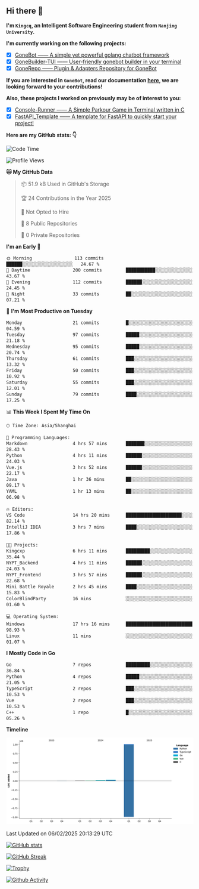 ## Hi there 👋

**I'm `Kingcq`, an Intelligent Software Engineering student from `Nanjing University`.**

**I'm currently working on the following projects:**

- [x] [GoneBot —— A simple yet powerful golang chatbot framework](https://github.com/gonebot-dev/gonebot)
- [x] [GoneBuilder-TUI —— User-friendly gonebot builder in your terminal](https://github.com/gonebot-dev/gonebuilder-tui)
- [x] [GoneRepo —— Plugin & Adapters Repository for GoneBot](https://github.com/gonebot-dev/gonerepo)

**If you are interested in `GoneBot`, read our documentation [here](https://gonebot-dev.github.io/), we are looking forward to your contributions!**

**Also, these projects I worked on previously may be of interest to you:**

- [x] [Console-Runner —— A Simple Parkour Game in Terminal written in C](https://github.com/Kingcxp/Console-Runners)
- [x] [FastAPI_Template —— A template for FastAPI to quickly start your project!](https://github.com/Kingcxp/FastAPI_Template)

**Here are my GitHub stats: 👇**
<!--START_SECTION:waka-->
![Code Time](http://img.shields.io/badge/Code%20Time-1%2C465%20hrs%2041%20mins-blue)

![Profile Views](http://img.shields.io/badge/Profile%20Views-2-blue)

**🐱 My GitHub Data** 

> 📦 51.9 kB Used in GitHub's Storage 
 > 
> 🏆 24 Contributions in the Year 2025
 > 
> 🚫 Not Opted to Hire
 > 
> 📜 8 Public Repositories 
 > 
> 🔑 0 Private Repositories 
 > 
**I'm an Early 🐤** 

```text
🌞 Morning                113 commits         ██████░░░░░░░░░░░░░░░░░░░   24.67 % 
🌆 Daytime                200 commits         ███████████░░░░░░░░░░░░░░   43.67 % 
🌃 Evening                112 commits         ██████░░░░░░░░░░░░░░░░░░░   24.45 % 
🌙 Night                  33 commits          ██░░░░░░░░░░░░░░░░░░░░░░░   07.21 % 
```
📅 **I'm Most Productive on Tuesday** 

```text
Monday                   21 commits          █░░░░░░░░░░░░░░░░░░░░░░░░   04.59 % 
Tuesday                  97 commits          █████░░░░░░░░░░░░░░░░░░░░   21.18 % 
Wednesday                95 commits          █████░░░░░░░░░░░░░░░░░░░░   20.74 % 
Thursday                 61 commits          ███░░░░░░░░░░░░░░░░░░░░░░   13.32 % 
Friday                   50 commits          ███░░░░░░░░░░░░░░░░░░░░░░   10.92 % 
Saturday                 55 commits          ███░░░░░░░░░░░░░░░░░░░░░░   12.01 % 
Sunday                   79 commits          ████░░░░░░░░░░░░░░░░░░░░░   17.25 % 
```


📊 **This Week I Spent My Time On** 

```text
🕑︎ Time Zone: Asia/Shanghai

💬 Programming Languages: 
Markdown                 4 hrs 57 mins       ███████░░░░░░░░░░░░░░░░░░   28.43 % 
Python                   4 hrs 11 mins       ██████░░░░░░░░░░░░░░░░░░░   24.03 % 
Vue.js                   3 hrs 52 mins       ██████░░░░░░░░░░░░░░░░░░░   22.17 % 
Java                     1 hr 36 mins        ██░░░░░░░░░░░░░░░░░░░░░░░   09.17 % 
YAML                     1 hr 13 mins        ██░░░░░░░░░░░░░░░░░░░░░░░   06.98 % 

🔥 Editors: 
VS Code                  14 hrs 20 mins      █████████████████████░░░░   82.14 % 
IntelliJ IDEA            3 hrs 7 mins        ████░░░░░░░░░░░░░░░░░░░░░   17.86 % 

🐱‍💻 Projects: 
Kingcxp                  6 hrs 11 mins       █████████░░░░░░░░░░░░░░░░   35.44 % 
NYPT_Backend             4 hrs 11 mins       ██████░░░░░░░░░░░░░░░░░░░   24.03 % 
NYPT_Frontend            3 hrs 57 mins       ██████░░░░░░░░░░░░░░░░░░░   22.68 % 
Mini Battle Royale       2 hrs 45 mins       ████░░░░░░░░░░░░░░░░░░░░░   15.83 % 
ColorBlindParty          16 mins             ░░░░░░░░░░░░░░░░░░░░░░░░░   01.60 % 

💻 Operating System: 
Windows                  17 hrs 16 mins      █████████████████████████   98.93 % 
Linux                    11 mins             ░░░░░░░░░░░░░░░░░░░░░░░░░   01.07 % 
```

**I Mostly Code in Go** 

```text
Go                       7 repos             █████████░░░░░░░░░░░░░░░░   36.84 % 
Python                   4 repos             █████░░░░░░░░░░░░░░░░░░░░   21.05 % 
TypeScript               2 repos             ███░░░░░░░░░░░░░░░░░░░░░░   10.53 % 
Vue                      2 repos             ███░░░░░░░░░░░░░░░░░░░░░░   10.53 % 
C++                      1 repo              █░░░░░░░░░░░░░░░░░░░░░░░░   05.26 % 
```



**Timeline**

![Lines of Code chart](https://raw.githubusercontent.com/Kingcxp/Kingcxp/main/assets/bar_graph.png)


 Last Updated on 06/02/2025 20:13:29 UTC
<!--END_SECTION:waka-->

[![GitHub stats](https://github-readme-stats.vercel.app/api?username=Kingcxp&show_icons=true&count_private=true&theme=aura&hide_border=true&icon_color=FF4500&text_color=76EE00)](https://github.com/anuraghazra/github-readme-stats)    

[![GitHub Streak](https://github-readme-streak-stats.herokuapp.com/?user=Kingcxp&hide_border=true&theme=catppuccin-macchiato)](https://git.io/streak-stats)

[![Trophy](https://github-profile-trophy.vercel.app/?username=Kingcxp&theme=dracula)](https://github.com/ryo-ma/github-profile-trophy)

[![Github Activity](https://github-readme-activity-graph.vercel.app/graph?username=Kingcxp&theme=tokyo-night&hide_border=true)](https://github.com/ashutosh00710/github-readme-activity-graph)